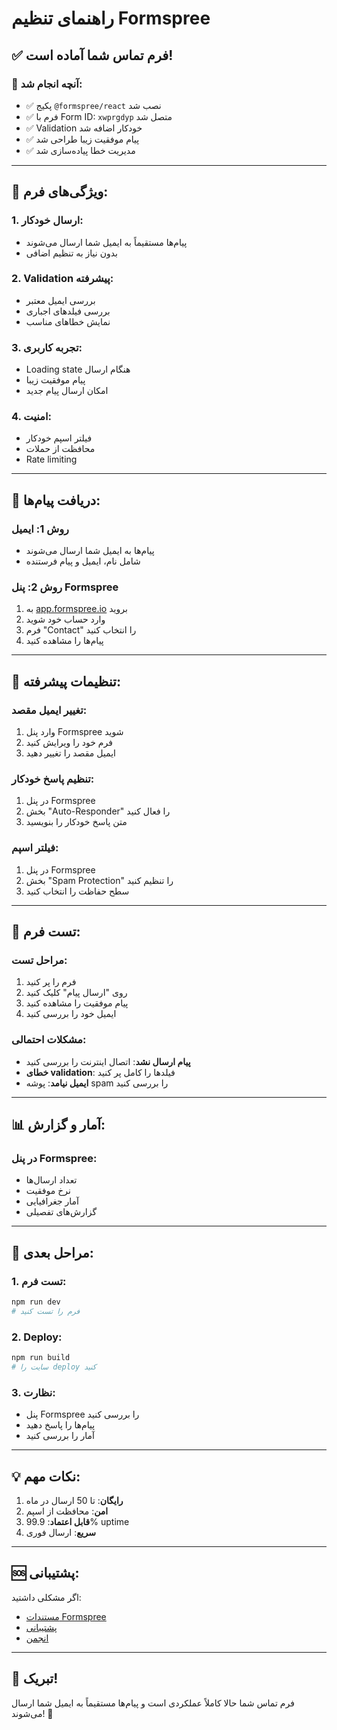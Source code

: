 # راهنمای تنظیم Formspree

## ✅ **فرم تماس شما آماده است!**

### 🎯 **آنچه انجام شد:**
- ✅ پکیج `@formspree/react` نصب شد
- ✅ فرم با Form ID: `xwprgdyp` متصل شد
- ✅ Validation خودکار اضافه شد
- ✅ پیام موفقیت زیبا طراحی شد
- ✅ مدیریت خطا پیاده‌سازی شد

---

## 🚀 **ویژگی‌های فرم:**

### **1. ارسال خودکار:**
- پیام‌ها مستقیماً به ایمیل شما ارسال می‌شوند
- بدون نیاز به تنظیم اضافی

### **2. Validation پیشرفته:**
- بررسی ایمیل معتبر
- بررسی فیلدهای اجباری
- نمایش خطاهای مناسب

### **3. تجربه کاربری:**
- Loading state هنگام ارسال
- پیام موفقیت زیبا
- امکان ارسال پیام جدید

### **4. امنیت:**
- فیلتر اسپم خودکار
- محافظت از حملات
- Rate limiting

---

## 📧 **دریافت پیام‌ها:**

### **روش 1: ایمیل**
- پیام‌ها به ایمیل شما ارسال می‌شوند
- شامل نام، ایمیل و پیام فرستنده

### **روش 2: پنل Formspree**
1. به [app.formspree.io](https://app.formspree.io) بروید
2. وارد حساب خود شوید
3. فرم "Contact" را انتخاب کنید
4. پیام‌ها را مشاهده کنید

---

## 🎨 **تنظیمات پیشرفته:**

### **تغییر ایمیل مقصد:**
1. وارد پنل Formspree شوید
2. فرم خود را ویرایش کنید
3. ایمیل مقصد را تغییر دهید

### **تنظیم پاسخ خودکار:**
1. در پنل Formspree
2. بخش "Auto-Responder" را فعال کنید
3. متن پاسخ خودکار را بنویسید

### **فیلتر اسپم:**
1. در پنل Formspree
2. بخش "Spam Protection" را تنظیم کنید
3. سطح حفاظت را انتخاب کنید

---

## 🔧 **تست فرم:**

### **مراحل تست:**
1. فرم را پر کنید
2. روی "ارسال پیام" کلیک کنید
3. پیام موفقیت را مشاهده کنید
4. ایمیل خود را بررسی کنید

### **مشکلات احتمالی:**
- **پیام ارسال نشد**: اتصال اینترنت را بررسی کنید
- **خطای validation**: فیلدها را کامل پر کنید
- **ایمیل نیامد**: پوشه spam را بررسی کنید

---

## 📊 **آمار و گزارش:**

### **در پنل Formspree:**
- تعداد ارسال‌ها
- نرخ موفقیت
- آمار جغرافیایی
- گزارش‌های تفصیلی

---

## 🚀 **مراحل بعدی:**

### **1. تست فرم:**
```bash
npm run dev
# فرم را تست کنید
```

### **2. Deploy:**
```bash
npm run build
# سایت را deploy کنید
```

### **3. نظارت:**
- پنل Formspree را بررسی کنید
- پیام‌ها را پاسخ دهید
- آمار را بررسی کنید

---

## 💡 **نکات مهم:**

1. **رایگان**: تا 50 ارسال در ماه
2. **امن**: محافظت از اسپم
3. **قابل اعتماد**: 99.9% uptime
4. **سریع**: ارسال فوری

---

## 🆘 **پشتیبانی:**

اگر مشکلی داشتید:
- [مستندات Formspree](https://formspree.io/learn/)
- [پشتیبانی](https://formspree.io/support/)
- [انجمن](https://github.com/formspree/formspree)

---

## 🎉 **تبریک!**

فرم تماس شما حالا کاملاً عملکردی است و پیام‌ها مستقیماً به ایمیل شما ارسال می‌شوند! 🚀
